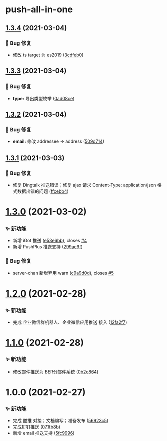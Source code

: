 # push-all-in-one

## [1.3.4](https://github.com/CaoMeiYouRen/push-all-in-one/compare/v1.3.3...v1.3.4) (2021-03-04)


### 🐛 Bug 修复

* 修改 ts target 为 es2019 ([3cdfeb0](https://github.com/CaoMeiYouRen/push-all-in-one/commit/3cdfeb0))

## [1.3.3](https://github.com/CaoMeiYouRen/push-all-in-one/compare/v1.3.2...v1.3.3) (2021-03-04)


### 🐛 Bug 修复

* **type:** 导出类型枚举 ([0ad08ce](https://github.com/CaoMeiYouRen/push-all-in-one/commit/0ad08ce))

## [1.3.2](https://github.com/CaoMeiYouRen/push-all-in-one/compare/v1.3.1...v1.3.2) (2021-03-04)


### 🐛 Bug 修复

* **email:** 修改 addressee -> address ([509d714](https://github.com/CaoMeiYouRen/push-all-in-one/commit/509d714))

## [1.3.1](https://github.com/CaoMeiYouRen/push-all-in-one/compare/v1.3.0...v1.3.1) (2021-03-03)


### 🐛 Bug 修复

* 修复 Dingtalk 推送错误；修复 ajax 请求 Content-Type: application/json 格式数据出错的问题 ([ffcebb4](https://github.com/CaoMeiYouRen/push-all-in-one/commit/ffcebb4))

# [1.3.0](https://github.com/CaoMeiYouRen/push-all-in-one/compare/v1.2.0...v1.3.0) (2021-03-02)


### ✨ 新功能

* 新增 iGot 推送 ([e53e6bb](https://github.com/CaoMeiYouRen/push-all-in-one/commit/e53e6bb)), closes [#4](https://github.com/CaoMeiYouRen/push-all-in-one/issues/4)
* 新增 PushPlus 推送支持 ([299ae9f](https://github.com/CaoMeiYouRen/push-all-in-one/commit/299ae9f))


### 🐛 Bug 修复

* server-chan 新增弃用 warn ([c9a9d0d](https://github.com/CaoMeiYouRen/push-all-in-one/commit/c9a9d0d)), closes [#5](https://github.com/CaoMeiYouRen/push-all-in-one/issues/5)

# [1.2.0](https://github.com/CaoMeiYouRen/push-all-in-one/compare/v1.1.0...v1.2.0) (2021-02-28)


### ✨ 新功能

* 完成 企业微信群机器人、企业微信应用推送 接入 ([12fa2f7](https://github.com/CaoMeiYouRen/push-all-in-one/commit/12fa2f7))

# [1.1.0](https://github.com/CaoMeiYouRen/push-all-in-one/compare/v1.0.0...v1.1.0) (2021-02-28)


### ✨ 新功能

* 修改邮件推送为 BER分邮件系统 ([0b2e864](https://github.com/CaoMeiYouRen/push-all-in-one/commit/0b2e864))

# 1.0.0 (2021-02-27)


### ✨ 新功能

* 完成 酷推 对接；文档编写；准备发布 ([56923c5](https://github.com/CaoMeiYouRen/push-all-in-one/commit/56923c5))
* 完成钉钉推送 ([071fb8b](https://github.com/CaoMeiYouRen/push-all-in-one/commit/071fb8b))
* 新增 email 推送支持 ([5fc9996](https://github.com/CaoMeiYouRen/push-all-in-one/commit/5fc9996))
